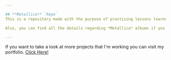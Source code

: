 ```yaml
--- 

## **Metallica** `Repo`
This is a repository made with the purpose of practising lessons learned in the Git and GitHub Bootcamp.

Also, you can find all the details regarding *Metallica* albums if you are interested in collaborating you can contact me.

---
```


If you want to take a look at more projects that I'm working you can visit my portfolio. [Click Here!](https://emiliojosecalvo.github.io/portfolio/)